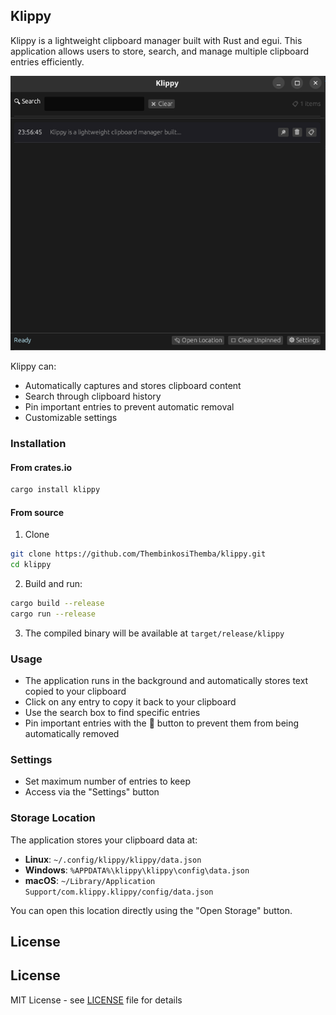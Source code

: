 ## Klippy

Klippy is a lightweight clipboard manager built with Rust and egui. This application allows users to store, search, and manage multiple clipboard entries efficiently.

<p align="start">
    <img src="./src/assets/klippy.png" alt="zen" />
</p>

Klippy can:

- Automatically captures and stores clipboard content
- Search through clipboard history
- Pin important entries to prevent automatic removal
- Customizable settings

### Installation

#### From crates.io

```bash
cargo install klippy
```

#### From source

1. Clone

```bash
git clone https://github.com/ThembinkosiThemba/klippy.git
cd klippy
```

2. Build and run:

```bash
cargo build --release
cargo run --release
```

3. The compiled binary will be available at `target/release/klippy`

### Usage

- The application runs in the background and automatically stores text copied to your clipboard
- Click on any entry to copy it back to your clipboard
- Use the search box to find specific entries
- Pin important entries with the 📍 button to prevent them from being automatically removed

### Settings

- Set maximum number of entries to keep
- Access via the "Settings" button

### Storage Location

The application stores your clipboard data at:

- **Linux**: `~/.config/klippy/klippy/data.json`
- **Windows**: `%APPDATA%\klippy\klippy\config\data.json`
- **macOS**: `~/Library/Application Support/com.klippy.klippy/config/data.json`

You can open this location directly using the "Open Storage" button.

## License

## License

MIT License - see [LICENSE](/LICENSE) file for details
